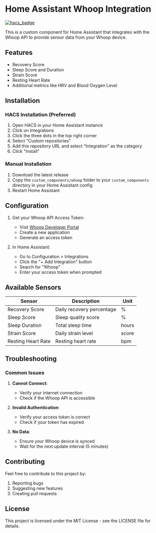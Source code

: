 # Home Assistant Whoop Integration

[![hacs_badge](https://img.shields.io/badge/HACS-Custom-orange.svg)](https://github.com/custom-components/hacs)

This is a custom component for Home Assistant that integrates with the Whoop API to provide sensor data from your Whoop device.

## Features

- Recovery Score
- Sleep Score and Duration
- Strain Score
- Resting Heart Rate
- Additional metrics like HRV and Blood Oxygen Level

## Installation

### HACS Installation (Preferred)

1. Open HACS in your Home Assistant instance
2. Click on Integrations
3. Click the three dots in the top right corner
4. Select "Custom repositories"
5. Add this repository URL and select "Integration" as the category
6. Click "Install"

### Manual Installation

1. Download the latest release
2. Copy the `custom_components/whoop` folder to your `custom_components` directory in your Home Assistant config
3. Restart Home Assistant

## Configuration

1. Get your Whoop API Access Token:
   - Visit [Whoop Developer Portal](https://developer.whoop.com)
   - Create a new application
   - Generate an access token

2. In Home Assistant:
   - Go to Configuration > Integrations
   - Click the "+ Add Integration" button
   - Search for "Whoop"
   - Enter your access token when prompted

## Available Sensors

| Sensor | Description | Unit |
|--------|-------------|------|
| Recovery Score | Daily recovery percentage | % |
| Sleep Score | Sleep quality score | % |
| Sleep Duration | Total sleep time | hours |
| Strain Score | Daily strain level | score |
| Resting Heart Rate | Resting heart rate | bpm |

## Troubleshooting

### Common Issues

1. **Cannot Connect**: 
   - Verify your internet connection
   - Check if the Whoop API is accessible

2. **Invalid Authentication**:
   - Verify your access token is correct
   - Check if your token has expired

3. **No Data**:
   - Ensure your Whoop device is synced
   - Wait for the next update interval (5 minutes)

## Contributing

Feel free to contribute to this project by:
1. Reporting bugs
2. Suggesting new features
3. Creating pull requests

## License

This project is licensed under the MIT License - see the LICENSE file for details.